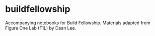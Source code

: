 # buildfellowship
Accompanying notebooks for Build Fellowship. Materials adapted from Figure One Lab (F1L) by Dean Lee.
